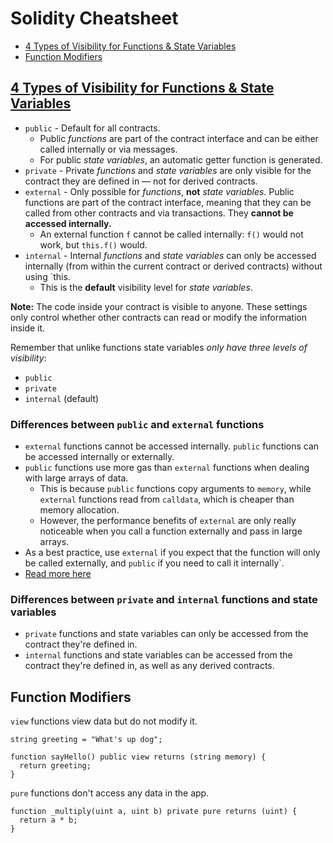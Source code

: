 # Solidity Cheatsheet

- [4 Types of Visibility for Functions & State Variables](#4-types-of-visibility-for-functions-&-state-variables)
- [Function Modifiers](#function-modifiers)

## [4 Types of Visibility for Functions & State Variables](https://docs.soliditylang.org/en/v0.8.6/contracts.html)

- `public` - Default for all contracts.
  - Public _functions_ are part of the contract interface and can be either
    called internally or via messages.
  - For public _state variables_, an automatic getter function is generated.
- `private` - Private _functions_ and _state variables_ are only visible for
  the contract they are defined in — not for derived contracts.
- `external` - Only possible for _functions_, **not** _state variables_. Public
  functions are part of the contract interface, meaning that they can be called
  from other contracts and via transactions. They **cannot be accessed
  internally.**
  - An external function `f` cannot be called internally: `f()` would not work,
    but `this.f()` would.
- `internal` - Internal _functions_ and _state variables_ can only be accessed
  internally (from within the current contract or derived contracts) without
  using `this.
  - This is the **default** visibility level for _state variables_.

**Note:** The code inside your contract is visible to anyone. These settings
only control whether other contracts can read or modify the information inside
it.

Remember that unlike functions state variables _only have three levels of
visibility_:

- `public`
- `private`
- `internal` (default)

### Differences between `public` and `external` functions

- `external` functions cannot be accessed internally. `public` functions can be
  accessed internally or externally.
- `public` functions use more gas than `external` functions when dealing with
  large arrays of data.
  - This is because `public` functions copy arguments to `memory`, while
    `external` functions read from `calldata`, which is cheaper than memory
    allocation.
  - However, the performance benefits of `external` are only really noticeable
    when you call a function externally and pass in large arrays.
- As a best practice, use `external` if you expect that the function will only
  be called externally, and `public` if you need to call it internally`.
- [Read more here](https://ethereum.stackexchange.com/questions/19380/external-vs-public-best-practices)

### Differences between `private` and `internal` functions and state variables

- `private` functions and state variables can only be accessed from the
  contract they're defined in.
- `internal` functions and state variables can be accessed from the contract
  they're defined in, as well as any derived contracts.

## Function Modifiers

`view` functions view data but do not modify it.

```solidity
string greeting = "What's up dog";

function sayHello() public view returns (string memory) {
  return greeting;
}
```

`pure` functions don't access any data in the app.

```solidity
function _multiply(uint a, uint b) private pure returns (uint) {
  return a * b;
}
```
